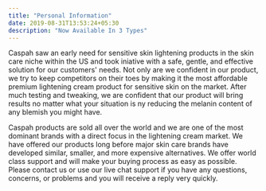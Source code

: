 ```yaml
---
title: "Personal Information"
date: 2019-08-31T13:53:24+05:30
description: "Now Available In 3 Types"
---
```

Caspah saw an early need for sensitive skin lightening products in the skin care niche within the US and took iniative with a safe, gentle, and effective solution for our customers' needs. Not only are we confident in our product, we try to keep competitors on their toes by making it the most affordable premium lightening cream product for sensitive skin on the market. After much testing and tweaking, we are confident that our product will bring results no matter what your situation is ny reducing the melanin content of any blemish you might have.

Caspah products are sold all over the world and we are one of the most dominant brands with a direct focus in the lightening cream market. We have offered our products long before major skin care brands have developed similar, smaller, and more expensive alternatives. We offer world class support and will make your buying process as easy as possible. Please contact us or use our live chat support if you have any questions, concerns, or problems and you will receive a reply very quickly. 
